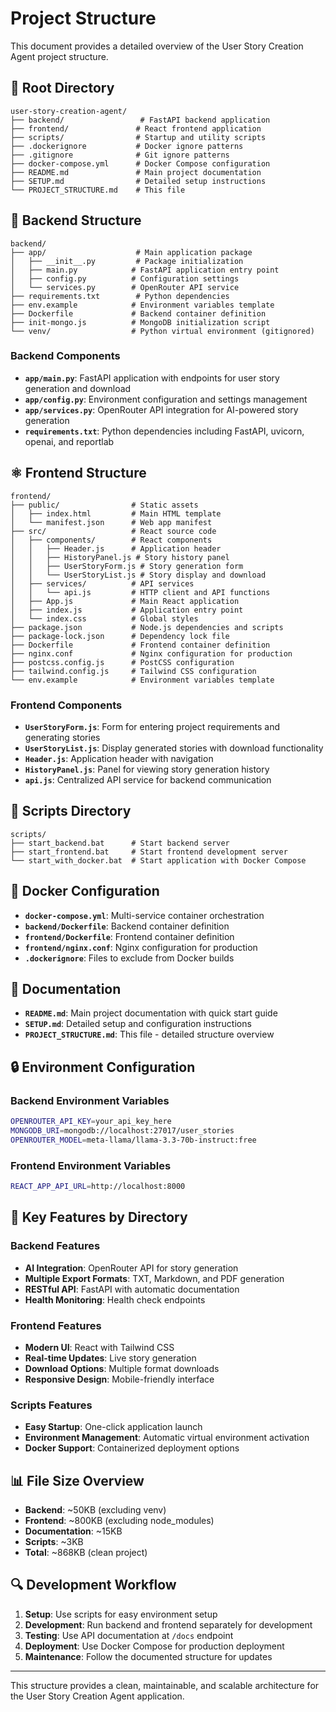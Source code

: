 # Project Structure

This document provides a detailed overview of the User Story Creation Agent project structure.

## 📁 Root Directory

```
user-story-creation-agent/
├── backend/                 # FastAPI backend application
├── frontend/               # React frontend application
├── scripts/                # Startup and utility scripts
├── .dockerignore           # Docker ignore patterns
├── .gitignore              # Git ignore patterns
├── docker-compose.yml      # Docker Compose configuration
├── README.md               # Main project documentation
├── SETUP.md                # Detailed setup instructions
└── PROJECT_STRUCTURE.md    # This file
```

## 🐍 Backend Structure

```
backend/
├── app/                    # Main application package
│   ├── __init__.py         # Package initialization
│   ├── main.py            # FastAPI application entry point
│   ├── config.py          # Configuration settings
│   └── services.py        # OpenRouter API service
├── requirements.txt        # Python dependencies
├── env.example            # Environment variables template
├── Dockerfile             # Backend container definition
├── init-mongo.js          # MongoDB initialization script
└── venv/                  # Python virtual environment (gitignored)
```

### Backend Components

- **`app/main.py`**: FastAPI application with endpoints for user story generation and download
- **`app/config.py`**: Environment configuration and settings management
- **`app/services.py`**: OpenRouter API integration for AI-powered story generation
- **`requirements.txt`**: Python dependencies including FastAPI, uvicorn, openai, and reportlab

## ⚛️ Frontend Structure

```
frontend/
├── public/                # Static assets
│   ├── index.html         # Main HTML template
│   └── manifest.json      # Web app manifest
├── src/                   # React source code
│   ├── components/        # React components
│   │   ├── Header.js      # Application header
│   │   ├── HistoryPanel.js # Story history panel
│   │   ├── UserStoryForm.js # Story generation form
│   │   └── UserStoryList.js # Story display and download
│   ├── services/          # API services
│   │   └── api.js         # HTTP client and API functions
│   ├── App.js             # Main React application
│   ├── index.js           # Application entry point
│   └── index.css          # Global styles
├── package.json           # Node.js dependencies and scripts
├── package-lock.json      # Dependency lock file
├── Dockerfile             # Frontend container definition
├── nginx.conf             # Nginx configuration for production
├── postcss.config.js      # PostCSS configuration
├── tailwind.config.js     # Tailwind CSS configuration
└── env.example            # Environment variables template
```

### Frontend Components

- **`UserStoryForm.js`**: Form for entering project requirements and generating stories
- **`UserStoryList.js`**: Display generated stories with download functionality
- **`Header.js`**: Application header with navigation
- **`HistoryPanel.js`**: Panel for viewing story generation history
- **`api.js`**: Centralized API service for backend communication

## 🔧 Scripts Directory

```
scripts/
├── start_backend.bat      # Start backend server
├── start_frontend.bat     # Start frontend development server
└── start_with_docker.bat  # Start application with Docker Compose
```

## 🐳 Docker Configuration

- **`docker-compose.yml`**: Multi-service container orchestration
- **`backend/Dockerfile`**: Backend container definition
- **`frontend/Dockerfile`**: Frontend container definition
- **`frontend/nginx.conf`**: Nginx configuration for production
- **`.dockerignore`**: Files to exclude from Docker builds

## 📄 Documentation

- **`README.md`**: Main project documentation with quick start guide
- **`SETUP.md`**: Detailed setup and configuration instructions
- **`PROJECT_STRUCTURE.md`**: This file - detailed structure overview

## 🔒 Environment Configuration

### Backend Environment Variables
```bash
OPENROUTER_API_KEY=your_api_key_here
MONGODB_URI=mongodb://localhost:27017/user_stories
OPENROUTER_MODEL=meta-llama/llama-3.3-70b-instruct:free
```

### Frontend Environment Variables
```bash
REACT_APP_API_URL=http://localhost:8000
```

## 🚀 Key Features by Directory

### Backend Features
- **AI Integration**: OpenRouter API for story generation
- **Multiple Export Formats**: TXT, Markdown, and PDF generation
- **RESTful API**: FastAPI with automatic documentation
- **Health Monitoring**: Health check endpoints

### Frontend Features
- **Modern UI**: React with Tailwind CSS
- **Real-time Updates**: Live story generation
- **Download Options**: Multiple format downloads
- **Responsive Design**: Mobile-friendly interface

### Scripts Features
- **Easy Startup**: One-click application launch
- **Environment Management**: Automatic virtual environment activation
- **Docker Support**: Containerized deployment options

## 📊 File Size Overview

- **Backend**: ~50KB (excluding venv)
- **Frontend**: ~800KB (excluding node_modules)
- **Documentation**: ~15KB
- **Scripts**: ~3KB
- **Total**: ~868KB (clean project)

## 🔍 Development Workflow

1. **Setup**: Use scripts for easy environment setup
2. **Development**: Run backend and frontend separately for development
3. **Testing**: Use API documentation at `/docs` endpoint
4. **Deployment**: Use Docker Compose for production deployment
5. **Maintenance**: Follow the documented structure for updates

---

This structure provides a clean, maintainable, and scalable architecture for the User Story Creation Agent application.

